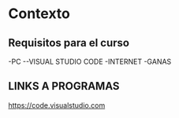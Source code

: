 # Contexto
## Requisitos para el curso
-PC
--VISUAL STUDIO CODE 
-INTERNET
-GANAS

## LINKS A PROGRAMAS 
https://code.visualstudio.com
